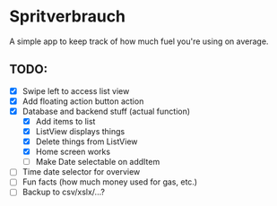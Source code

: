 #  Spritverbrauch

A simple app to keep track of how much fuel you're using on average.


## TODO:

- [x] Swipe left to access list view
- [x] Add floating action button action
- [x] Database and backend stuff (actual function)
    - [x] Add items to list
    - [x] ListView displays things
    - [x] Delete things from ListView
    - [x] Home screen works
    - [ ] Make Date selectable on addItem
- [ ] Time date selector for overview
- [ ] Fun facts (how much money used for gas, etc.)
- [ ] Backup to csv/xslx/...?